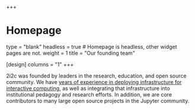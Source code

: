 +++
# Homepage
type = "blank"
headless = true  # Homepage is headless, other widget pages are not.
weight = 1
title = "Our founding team"

[design]
  columns = "1"
+++

2i2c was founded by leaders in the research, education, and open source community. We have [years of experience in deploying infrastructure for interactive computing](https://2i2c.org/founders#projects), as well as integrating that infrastructure into institutional pedagogy and research efforts. In addition, we are core contributors to many large open source projects in the Jupyter community.
